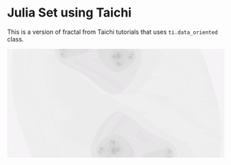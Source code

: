 # Julia Set using Taichi

This is a version of fractal from Taichi tutorials that uses `ti.data_oriented` class.

![simulation result](julia.gif)